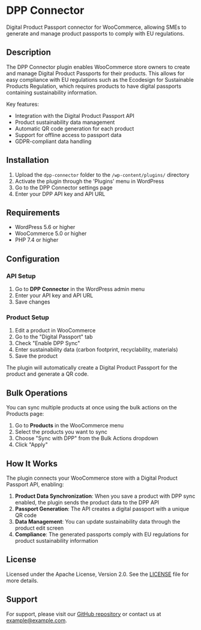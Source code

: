 # DPP Connector

Digital Product Passport connector for WooCommerce, allowing SMEs to generate and manage product passports to comply with EU regulations.

## Description

The DPP Connector plugin enables WooCommerce store owners to create and manage Digital Product Passports for their products. This allows for easy compliance with EU regulations such as the Ecodesign for Sustainable Products Regulation, which requires products to have digital passports containing sustainability information.

Key features:

- Integration with the Digital Product Passport API
- Product sustainability data management
- Automatic QR code generation for each product
- Support for offline access to passport data
- GDPR-compliant data handling

## Installation

1. Upload the `dpp-connector` folder to the `/wp-content/plugins/` directory
2. Activate the plugin through the 'Plugins' menu in WordPress
3. Go to the DPP Connector settings page
4. Enter your DPP API key and API URL

## Requirements

- WordPress 5.6 or higher
- WooCommerce 5.0 or higher
- PHP 7.4 or higher

## Configuration

### API Setup

1. Go to **DPP Connector** in the WordPress admin menu
2. Enter your API key and API URL
3. Save changes

### Product Setup

1. Edit a product in WooCommerce
2. Go to the "Digital Passport" tab
3. Check "Enable DPP Sync"
4. Enter sustainability data (carbon footprint, recyclability, materials)
5. Save the product

The plugin will automatically create a Digital Product Passport for the product and generate a QR code.

## Bulk Operations

You can sync multiple products at once using the bulk actions on the Products page:

1. Go to **Products** in the WooCommerce menu
2. Select the products you want to sync
3. Choose "Sync with DPP" from the Bulk Actions dropdown
4. Click "Apply"

## How It Works

The plugin connects your WooCommerce store with a Digital Product Passport API, enabling:

1. **Product Data Synchronization**: When you save a product with DPP sync enabled, the plugin sends the product data to the DPP API
2. **Passport Generation**: The API creates a digital passport with a unique QR code
3. **Data Management**: You can update sustainability data through the product edit screen
4. **Compliance**: The generated passports comply with EU regulations for product sustainability information

## License

Licensed under the Apache License, Version 2.0. See the [LICENSE](LICENSE) file for more details.

## Support

For support, please visit our [GitHub repository](https://github.com/example/dpp-connector) or contact us at example@example.com. 